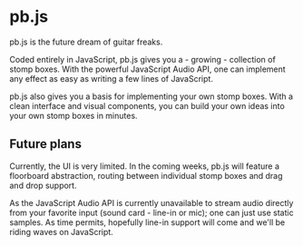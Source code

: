 pb.js
========

pb.js is the future dream of guitar freaks.

Coded entirely in JavaScript, pb.js gives you a - growing - collection of stomp boxes. With the powerful JavaScript Audio API, one can implement any effect as easy as writing a few lines of JavaScript.

pb.js also gives you a basis for implementing your own stomp boxes. With a clean interface and visual components, you can build your own ideas into your own stomp boxes in minutes.

Future plans
------------
Currently, the UI is very limited. In the coming weeks, pb.js will feature a floorboard abstraction, routing between individual stomp boxes and drag and drop support.

As the JavaScript Audio API is currently unavailable to stream audio directly from your favorite input (sound card - line-in or mic); one can just use static samples. As time permits, hopefully line-in support will come and we'll be riding waves on JavaScript.